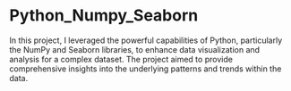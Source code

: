 # Python_Numpy_Seaborn
In this project, I leveraged the powerful capabilities of Python, particularly the NumPy and Seaborn libraries, to enhance data visualization and analysis for a complex dataset. The project aimed to provide comprehensive insights into the underlying patterns and trends within the data.

